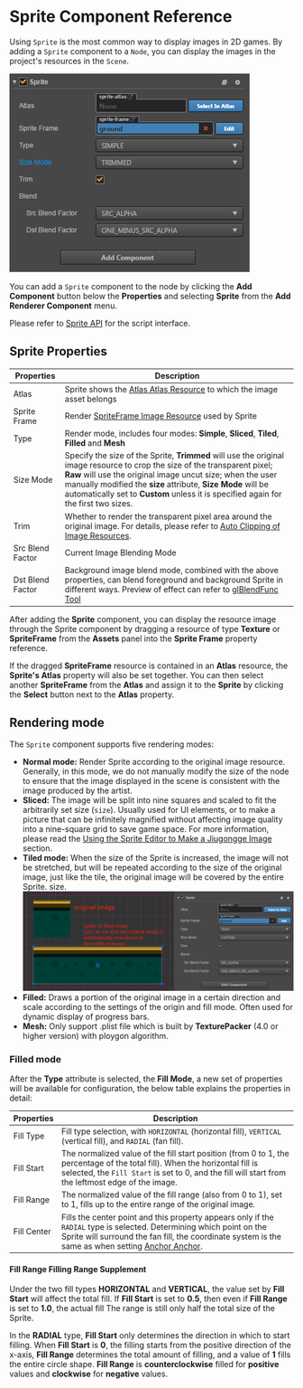 # Sprite Component Reference

Using `Sprite` is the most common way to display images in 2D games. By adding a
`Sprite` component to a `Node`, you can display the images in the project's resources
in the `Scene`.

![add sprite](sprite/sprite_component.png)


You can add a `Sprite` component to the node by clicking the **Add Component** button below the **Properties** and selecting **Sprite** from the **Add Renderer Component** menu.

Please refer to [Sprite API](../../../api/en/classes/Sprite.html) for the script interface.

## Sprite Properties

| Properties | Description
| -------------- | ----------- |
| Atlas | Sprite shows the [Atlas Atlas Resource](../asset-workflow/atlas.md) to which the image asset belongs
| Sprite Frame | Render [SpriteFrame Image Resource](../asset-workflow/sprite.md) used by Sprite
| Type | Render mode, includes four modes: **Simple**, **Sliced**, **Tiled**, **Filled** and **Mesh**
| Size Mode | Specify the size of the Sprite, **Trimmed** will use the original image resource to crop the size of the transparent pixel; **Raw** will use the original image uncut size; when the user manually modified the **size** attribute, **Size Mode** will be automatically set to **Custom** unless it is specified again for the first two sizes.
| Trim | Whether to render the transparent pixel area around the original image. For details, please refer to [Auto Clipping of Image Resources](../asset-workflow/trim.md).
| Src Blend Factor | Current Image Blending Mode
| Dst Blend Factor | Background image blend mode, combined with the above properties, can blend foreground and background Sprite in different ways. Preview of effect can refer to [glBlendFunc Tool](http://www.andersriggelsen.dk/glblendfunc.php)

After adding the **Sprite** component, you can display the resource image through the Sprite component by dragging a resource of type **Texture** or **SpriteFrame** from the **Assets** panel into the **Sprite Frame** property reference.

If the dragged **SpriteFrame** resource is contained in an **Atlas** resource, the **Sprite's Atlas** property will also be set together. You can then select another **SpriteFrame** from the **Atlas** and assign it to the **Sprite** by clicking the **Select** button next to the **Atlas** property.

## Rendering mode

The `Sprite` component supports five rendering modes:

- __Normal mode:__ Render Sprite according to the original image resource. Generally, in this mode, we do not manually modify the size of the node to ensure that the image displayed in the scene is consistent with the image produced by the artist.
- __Sliced:__ The image will be split into nine squares and scaled to fit the arbitrarily set size (`size`). Usually used for UI elements, or to make a picture that can be infinitely magnified without affecting image quality into a nine-square grid to save game space. For more information, please read the [Using the Sprite Editor to Make a Jiugongge Image](../ui/sliced-sprite.md#-) section.
- __Tiled mode:__ When the size of the Sprite is increased, the image will not be stretched, but will be repeated according to the size of the original image, just like the tile, the original image will be covered by the entire Sprite. size.
  ![tiled](sprite/tiled.png)
- __Filled:__ Draws a portion of the original image in a certain direction and scale according to the settings of the origin and fill mode. Often used for dynamic display of progress bars.
- __Mesh:__ Only support .plist file which is built by __TexturePacker__ (4.0 or higher version) with ploygon algorithm.

### Filled mode

After the **Type** attribute is selected, the **Fill Mode**, a new set of properties will be available for configuration, the below table explains the properties in detail:

| Properties | Description
| -------------- | ----------- |
| Fill Type | Fill type selection, with `HORIZONTAL` (horizontal fill), `VERTICAL` (vertical fill), and `RADIAL` (fan fill).
| Fill Start | The normalized value of the fill start position (from 0 to 1, the percentage of the total fill). When the horizontal fill is selected, the `Fill Start` is set to 0, and the fill will start from the leftmost edge of the image.
| Fill Range | The normalized value of the fill range (also from 0 to 1), set to 1, fills up to the entire range of the original image.
| Fill Center | Fills the center point and this property appears only if the `RADIAL` type is selected. Determining which point on the Sprite will surround the fan fill, the coordinate system is the same as when setting [Anchor Anchor](../content-workflow/transform.md#-anchor-).

#### Fill Range Filling Range Supplement

Under the two fill types **HORIZONTAL** and **VERTICAL**, the value set by **Fill Start** will affect the total fill. If **Fill Start** is set to **0.5**, then even if **Fill Range** is set to **1.0**, the actual fill The range is still only half the total size of the Sprite.

In the **RADIAL** type, **Fill Start** only determines the direction in which to start filling. When **Fill Start** is **0**, the filling starts from the positive direction of the x-axis, **Fill Range** determines the total amount of filling, and a value of **1** fills the entire circle shape. **Fill Range** is **counterclockwise** filled for **positive** values ​​and **clockwise** for **negative** values.
